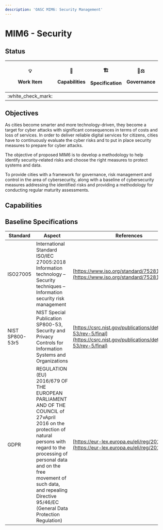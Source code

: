 ```yaml
---
description: 'OASC MIM6: Security Management'
---
```


# MIM6 - Security

## Status

| <p><span data-gb-custom-inline data-tag="emoji" data-code="1f4a1">💡</span></p><p>Work Item</p> | <p><span data-gb-custom-inline data-tag="emoji" data-code="1f9e9">🧩</span></p><p>Capabilities</p> | <p><span data-gb-custom-inline data-tag="emoji" data-code="1f3d7">🏗</span></p><p>Specification</p> | <p><span data-gb-custom-inline data-tag="emoji" data-code="1f469-2696">👩⚖</span></p><p>Governance</p> |
| :---------------------------------------------------------------------------------------------: | :------------------------------------------------------------------------------------------------: | :-------------------------------------------------------------------------------------------------: | :----------------------------------------------------------------------------------------------------: |
|                                       :white\_check\_mark:                                      |                                                                                                    |                                                                                                     |                                                                                                        |

## Objectives

As cities become smarter and more technology-driven, they become a target for cyber attacks with significant consequences in terms of costs and loss of services. In order to deliver reliable digital services for citizens, cities have to continuously evaluate the cyber risks and to put in place security measures to prepare for cyber attacks.

The objective of proposed MIM6 is to develop a methodology to help identify security-related risks and choose the right measures to protect systems and data.

To provide cities with a framework for governance, risk management and control in the area of cybersecurity, along with a baseline of cybersecurity measures addressing the identified risks and providing a methodology for conducting regular maturity assessments.

## Capabilities

## Baseline Specifications

| Standard        | Aspect                                                                                                                                                                                                                                                                                   | References                                                                                                                         |
| --------------- | ---------------------------------------------------------------------------------------------------------------------------------------------------------------------------------------------------------------------------------------------------------------------------------------- | ---------------------------------------------------------------------------------------------------------------------------------- |
| ISO27005        | International Standard ISO/IEC 27005:2018 Information technology – Security techniques – Information security risk management                                                                                                                                                            | [https://www.iso.org/standard/75281.html](https://www.iso.org/standard/75281.html)                                                 |
| NIST SP800-53r5 | NIST Special Publication SP800-53, Security and Privacy Controls for Information Systems and Organizations                                                                                                                                                                               | [https://csrc.nist.gov/publications/detail/sp/800-53/rev-5/final](https://csrc.nist.gov/publications/detail/sp/800-53/rev-5/final) |
| GDPR            | REGULATION (EU) 2016/679 OF THE EUROPEAN PARLIAMENT AND OF THE COUNCIL of 27vApril 2016 on the protection of natural persons with regard to the processing of personal data and on the free movement of such data, and repealing Directive 95/46/EC (General Data Protection Regulation) | [https://eur-lex.europa.eu/eli/reg/2016/679/oj](https://eur-lex.europa.eu/eli/reg/2016/679/oj)                                     |
